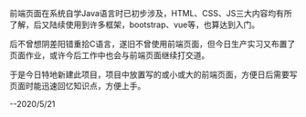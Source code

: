 前端页面在系统自学Java语言时已初步涉及，HTML、CSS、JS三大内容均有所了解，后又陆续使用到许多框架，bootstrap、vue等，也算达到入门。

后不曾想阴差阳错重拾C语言，遂旧不曾使用前端页面，但今日生产实习又布置了页面作业，或许今后工作中也会与前端页面继续打交道。

于是今日特地新建此项目，项目中放置写的或小或大的前端页面，方便日后需要写页面时能迅速回忆知识点，方便上手。

--2020/5/21